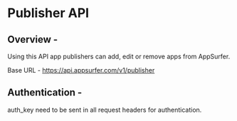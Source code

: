 # Publisher API

## Overview - 

Using this API app publishers can add, edit or remove apps from AppSurfer.

Base URL - https://api.appsurfer.com/v1/publisher

## Authentication - 

auth_key need to be sent in all request headers for authentication.

